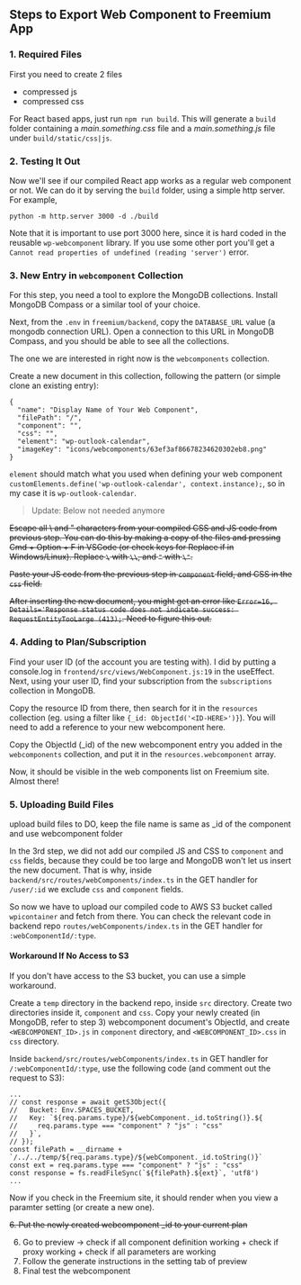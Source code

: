 ## Steps to Export Web Component to Freemium App

### 1. Required Files

First you need to create 2 files

- compressed js
- compressed css

For React based apps, just run `npm run build`. This will generate a `build` folder containing a *main.something.css* file and a *main.something.js* file under `build/static/css|js`.

### 2. Testing It Out

Now we'll see if our compiled React app works as a regular web component or not. We can do it by serving the `build` folder, using a simple http server. For example,

```
python -m http.server 3000 -d ./build
```

Note that it is important to use port 3000 here, since it is hard coded in the reusable `wp-webcomponent` library. If you use some other port you'll get a `Cannot read properties of undefined (reading 'server')` error.

### 3. New Entry in `webcomponent` Collection

For this step, you need a tool to explore the MongoDB collections. Install MongoDB Compass or a similar tool of your choice.

Next, from the `.env` in `freemium/backend`, copy the `DATABASE_URL` value (a mongodb connection URL). Open a connection to this URL in MongoDB Compass, and you should be able to see all the collections.

The one we are interested in right now is the `webcomponents` collection.

Create a new document in this collection, following the pattern (or simple clone an existing entry):

```
{
  "name": "Display Name of Your Web Component",
  "filePath": "/",
  "component": "",
  "css": "",
  "element": "wp-outlook-calendar",
  "imageKey": "icons/webcomponents/63ef3af86678234620302eb8.png"
}
```

`element` should match what you used when defining your web component `customElements.define('wp-outlook-calendar', context.instance);`, so in my case it is `wp-outlook-calendar`.

> Update: Below not needed anymore

~~Escape all \ and " characters from your compiled CSS and JS code from previous step. You can do this by making a copy of the files and pressing Cmd + Option + F in VSCode (or check keys for Replace if in Windows/Linux). Replace `\` with `\\`, and `"` with `\"`.~~

~~Paste your JS code from the previous step in `component` field, and CSS in the `css` field.~~

~~After inserting the new document, you might get an error like `Error=16, Details='Response status code does not indicate success: RequestEntityTooLarge (413);`. Need to figure this out.~~

### 4. Adding to Plan/Subscription

Find your user ID (of the account you are testing with). I did by putting a console.log in `frontend/src/views/WebComponent.js:19` in the useEffect. Next, using your user ID, find your subscription from the `subscriptions` collection in MongoDB.

Copy the resource ID from there, then search for it in the `resources` collection (eg. using a filter like `{_id: ObjectId('<ID-HERE>')}`). You will need to add a reference to your new webcomponent here.

Copy the ObjectId (_id) of the new webcomponent entry you added in the `webcomponents` collection, and put it in the `resources.webcomponent` array.

Now, it should be visible in the web components list on Freemium site. Almost there!

### 5. Uploading Build Files

upload build files to DO, keep the file name is same as _id of the component and use webcomponent folder

In the 3rd step, we did not add our compiled JS and CSS to `component` and `css` fields, because they could be too large and MongoDB won't let us insert the new document. That is why, inside `backend/src/routes/webComponents/index.ts` in  the GET handler for `/user/:id` we exclude `css` and `component` fields.

So now we have to upload our compiled code to AWS S3 bucket called `wpicontainer` and fetch from there. You can check the relevant code in backend repo `routes/webComponents/index.ts` in the GET handler for `:webComponentId/:type`.

#### Workaround If No Access to S3
If you don't have access to the S3 bucket, you can use a simple workaround.

Create a `temp` directory in the backend repo, inside `src` directory. Create two directories inside it, `component` and `css`. Copy your newly created (in MongoDB, refer to step 3) webcomponent document's ObjectId, and create `<WEBCOMPONENT_ID>.js` in `component` directory, and `<WEBCOMPONENT_ID>.css` in `css` directory.

Inside `backend/src/routes/webComponents/index.ts` in GET handler for `/:webComponentId/:type`, use the following code (and comment out the request to S3):

```
...
// const response = await getS3Object({
//   Bucket: Env.SPACES_BUCKET,
//   Key: `${req.params.type}/${webComponent._id.toString()}.${
//     req.params.type === "component" ? "js" : "css"
//   }`,
// });
const filePath = __dirname + `/../../temp/${req.params.type}/${webComponent._id.toString()}`
const ext = req.params.type === "component" ? "js" : "css"
const response = fs.readFileSync(`${filePath}.${ext}`, 'utf8')
...
```

Now if you check in the Freemium site, it should render when you view a paramter setting (or create a new one).

~~6. Put the newly created webcomponent _id to your current plan~~


6. Go to preview -> check if all component definition working + check if proxy working + check if all parameters are working
7. Follow the generate instructions in the setting tab of preview
8. Final test the webcomponent 